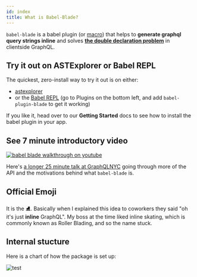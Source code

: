 ```yaml
---
id: index
title: What is Babel-Blade?
---
```


`babel-blade` is a babel plugin (or [macro](https://github.com/kentcdodds/babel-plugin-macros)) that helps to **generate graphql query strings inline** and solves **[the double declaration problem](declarationdeclaration)** in clientside GraphQL.

## Try it out on ASTExplorer or Babel REPL

The quickest, zero-install way to try it out is on either:

- [astexplorer](https://astexplorer.net/#/gist/01983f61e310f1eaf6b12a221556a937/b5d86dd28cd3e76390903bd514285af22251c184)
- or the [Babel REPL](https://babeljs.io/repl#?babili=false&browsers=&build=&builtIns=false&spec=false&loose=false&code_lz=JYWwDg9gTgLgBAbzgYQgOzQUwMYwDRwCOArplAJ5wC-cAZlBCHAOTFSEA2zA3AFC_Z0AZ3ggIAN2CYAiqQpwAvHGxRMAQxgy55ABQBKPoLQi4AWQlTFcHQmAATKnsUA-a7zhwAPHeDjn7jy9UDBwYAMCibQUEEjJdMUktOL0qcMDsAAtgDjtVNGibODsNNWonBVcENIijEwARAEEAFQarBKlZOJ1imDU9avTheAQYYBgOTAI1XGghGiVGloA6dswdAAN7AC44ABJbB3X-iIjVGDY0NxOT719_a-vPDIAmZxGxiapPAHoX-4eIghpjBZis1GAdMDoC44FCoEs0GoQJgUgMIj8fH40XADAMqKkIt9_hi7rwDEA&debug=false&forceAllTransforms=false&shippedProposals=false&circleciRepo=&evaluate=false&fileSize=false&timeTravel=false&sourceType=module&lineWrap=true&presets=&prettier=true&targets=&version=6.26.0&envVersion=) (go to Plugins on the bottom left, and add `babel-plugin-blade` to get it working)

If you like it, head over to our **Getting Started** docs to see how to install the babel plugin in your app.

## See 7 minute introductory video

[![babel blade walkthrough on youtube](https://user-images.githubusercontent.com/6764957/48116756-ef34a800-e21b-11e8-9d4f-049362c25b23.gif)](https://www.youtube.com/watch?v=z9wKcRjNqlw)

Here's [a longer 25 minute talk at GraphQLNYC](https://youtu.be/7OHXz7vXC0g) going through more of the API and the motivations behind what `babel-blade` is.

## Official Emoji

It is the ⛸️. Basically when I explained this idea to coworkers they said "oh it's just **inline** GraphQL". My boss at the time liked inline skating, which is commonly known as Roller Blading, and so the name stuck.

## Internal stucture

Here is a chart of how the package is set up:

![test](/img/dependencygraph.svg)
